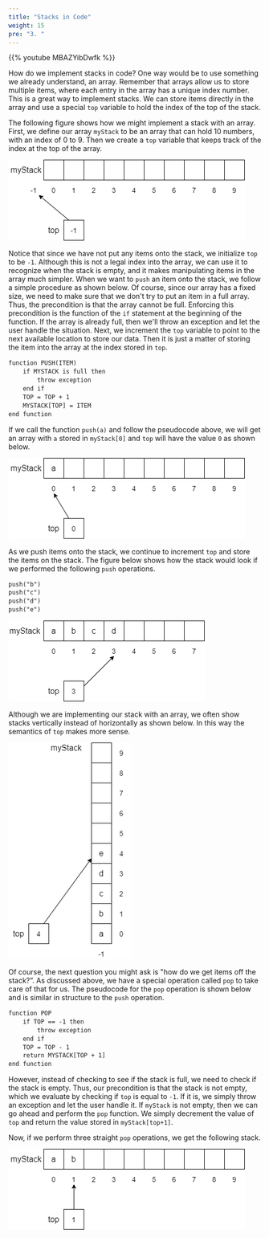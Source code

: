 ```yaml
---
title: "Stacks in Code"
weight: 15
pre: "3. "
---
```

{{% youtube MBAZYibDwfk %}}

How do we implement stacks in code? One way would be to use something we already understand, an array. Remember that arrays allow us to store multiple items, where each entry in the array has a unique index number. This is a great way to implement stacks. We can store items directly in the array and use a special `top` variable to hold the index of the top of the stack.

The following figure shows how we might implement a stack with an array. First, we define our array `myStack` to be an array that can hold 10 numbers, with an index of 0 to 9. Then we create a `top` variable that keeps track of the index at the top of the array. 

![Empty Stack](/images/5/5.3.empty.png)

Notice that since we have not put any items onto the stack, we initialize `top` to be `-1`. Although this is not a legal index into the array, we can use it to recognize when the stack is empty, and it makes manipulating items in the array much simpler. When we want to `push` an item onto the stack, we follow a simple procedure as shown below. Of course, since our array has a fixed size, we need to make sure that we don't try to put an item in a full array. Thus, the precondition is that the array cannot be full. Enforcing this precondition is the function of the `if` statement at the beginning of the function. If the array is already full, then we'll throw an exception and let the user handle the situation. Next, we increment the `top` variable to point to the next available location to store our data. Then it is just a matter of storing the item into the array at the index stored in `top`. 

```tex
function PUSH(ITEM)
    if MYSTACK is full then
        throw exception
    end if
    TOP = TOP + 1
    MYSTACK[TOP] = ITEM
end function
```

If we call the function `push(a)` and follow the pseudocode above, we will get an array with `a` stored in `myStack[0]` and `top` will have the value `0` as shown below.

![One Item](/images/5/5.3.one.png)
 
As we push items onto the stack, we continue to increment `top` and store the items on the stack. The figure below shows how the stack would look if we performed the following `push` operations.

```tex
push("b")
push("c")
push("d")
push("e")
```

![Partial Stack](/images/5/5.3.partial.png)
 
Although we are implementing our stack with an array, we often show stacks vertically instead of horizontally as shown below. In this way the semantics of `top` makes more sense.

![Vertical Stack](/images/5/5.3.vertical.png)
 
Of course, the next question you might ask is "how do we get items off the stack?”. As discussed above, we have a special operation called `pop` to take care of that for us. The pseudocode for the `pop` operation is shown below and is similar in structure to the `push` operation. 

```tex
function POP
    if TOP == -1 then
        throw exception
    end if
    TOP = TOP - 1
    return MYSTACK[TOP + 1]
end function
```

However, instead of checking to see if the stack is full, we need to check if the stack is empty. Thus, our precondition is that the stack is not empty, which we evaluate by checking if `top` is equal to `-1`. If it is, we simply throw an exception and let the user handle it. If `myStack` is not empty, then we can go ahead and perform the `pop` function. We simply decrement the value of `top` and return the value stored in `myStack[top+1]`. 

Now, if we perform three straight `pop` operations, we get the following stack.
 
![Popped Stack](/images/5/5.3.popped.png)
